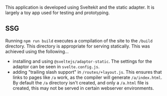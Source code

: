 This application is developed using Sveltekit and the static adapter. It is largely a toy app used for testing and prototyping.

## SSG

Running `npm run build` executes a compilation of the site to the `/build` directory. This directory is appropriate for serving statically. This was achieved using the following...
- installing and using `@sveltejs/adaptor-static`. The settings for the adaptor can be seen in `svelte.config.js`. 
- adding "trailing slash support" in `/routes/+layout.js`. This ensures that links to pages like `/a` work, as the compiler will generate `/a/index.html`. By default the `/a` directory isn't created, and only a `/a.html` file is created, this may not be served in certain webserver environments.

